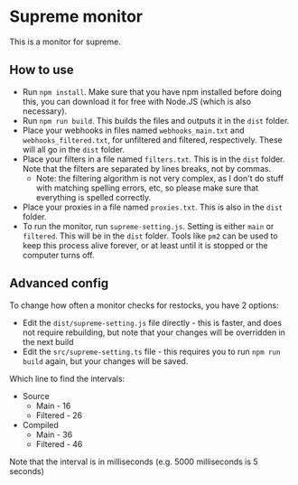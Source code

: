 # Supreme monitor

This is a monitor for supreme.

## How to use

- Run `npm install`. Make sure that you have npm installed before doing this, you can download it for free with Node.JS (which is also necessary).
- Run `npm run build`. This builds the files and outputs it in the `dist` folder.
- Place your webhooks in files named `webhooks_main.txt` and `webhooks_filtered.txt`, for unfiltered and filtered, respectively. These will all go in the `dist` folder.
- Place your filters in a file named `filters.txt`. This is in the `dist` folder. Note that the filters are separated by lines breaks, not by commas.
  - Note: the filtering algorithm is not very complex, as I don't do stuff with matching spelling errors, etc, so please make sure that everything is spelled correctly.
- Place your proxies in a file named `proxies.txt`. This is also in the `dist` folder.
- To run the monitor, run `supreme-setting.js`. Setting is either `main` or `filtered`. This will be in the `dist` folder. Tools like `pm2` can be used to keep this process alive forever, or at least until it is stopped or the computer turns off.

## Advanced config

To change how often a monitor checks for restocks, you have 2 options:
- Edit the `dist/supreme-setting.js` file directly - this is faster, and does not require rebuilding, but note that your changes will be overridden in the next build
- Edit the `src/supreme-setting.ts` file - this requires you to run `npm run build` again, but your changes will be saved.

Which line to find the intervals:
- Source
  - Main - 16
  - Filtered - 26
- Compiled
  - Main - 36
  - Filtered - 46

Note that the interval is in milliseconds (e.g. 5000 milliseconds is 5 seconds)